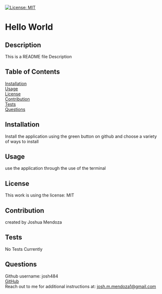 
[![License: MIT](https://img.shields.io/badge/License-MIT-yellow.svg)](https://opensource.org/licenses/MIT)
# Hello World
## Description
This is a README file Description 
## Table of Contents
[Installation](#installation) <br />
[Usage](#usage) <br />
[License](#license) <br />
[Contribution](#contribution) <br />
[Tests](#tests) <br />
[Questions](#questions) 
## Installation
Install the application using the green button on github and choose a variety of ways to install
## Usage
use the application through the use of the terminal
## License
This work is using the license: MIT
## Contribution
created by Joshua Mendoza
## Tests
No Tests Currently
## Questions
Github username: josh484 <br /> 
[GitHub](https://www.github.com/josh484) <br />
Reach out to me for additional instructions at: [josh.m.mendoza1@gmail.com](mailto:josh.m.mendoza1@gmail.com)
